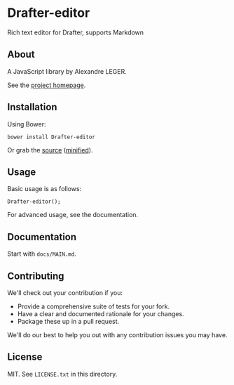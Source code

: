 # Drafter-editor

Rich text editor for Drafter, supports Markdown

## About

A JavaScript library by Alexandre LEGER.

See the [project homepage](http://.github.io/Drafter-editor).

## Installation

Using Bower:

    bower install Drafter-editor

Or grab the [source](https://github.com//Drafter-editor/dist/Drafter-editor.js) ([minified](https://github.com//Drafter-editor/dist/Drafter-editor.min.js)).

## Usage

Basic usage is as follows:

    Drafter-editor();

For advanced usage, see the documentation.

## Documentation

Start with `docs/MAIN.md`.

## Contributing

We'll check out your contribution if you:

* Provide a comprehensive suite of tests for your fork.
* Have a clear and documented rationale for your changes.
* Package these up in a pull request.

We'll do our best to help you out with any contribution issues you may have.

## License

MIT. See `LICENSE.txt` in this directory.
